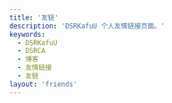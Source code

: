 ```yaml
---
title: '友链'
description: 'DSRKafuU 个人友情链接页面。'
keywords:
  - DSRKafuU
  - DSRCA
  - 博客
  - 友情链接
  - 友链
layout: 'friends'
---
```


